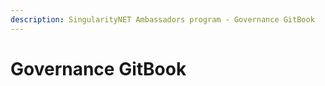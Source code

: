 ```yaml
---
description: SingularityNET Ambassadors program - Governance GitBook
---
```


# Governance GitBook

